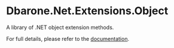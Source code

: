 # Dbarone.Net.Extensions.Object
A library of .NET object extension methods.

For full details, please refer to the [documentation](https://github.com/davidbarone/Dbarone.Net.Assertions/blob/main/Documentation.md).